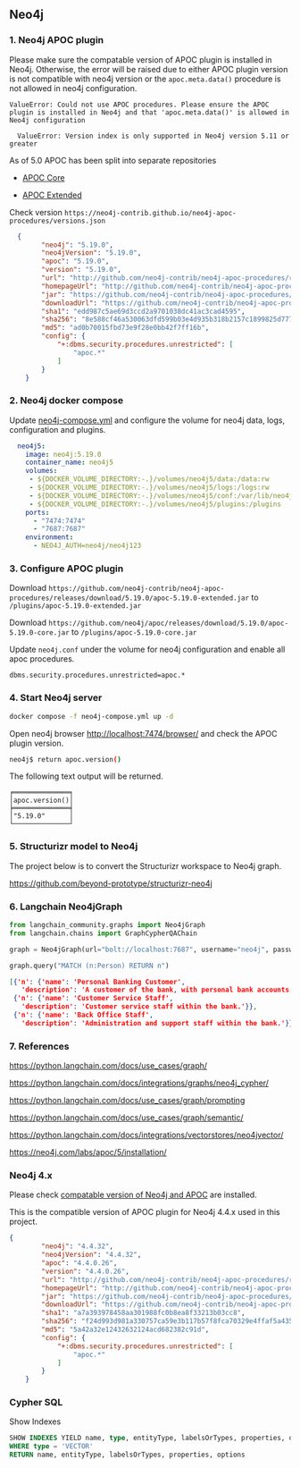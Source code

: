 ## Neo4j

### 1. Neo4j APOC plugin

Please make sure the compatable version of APOC plugin is installed in Neo4j. Otherwise, the error will be raised due to either APOC plugin version is not compatible with neo4j version or the `apoc.meta.data()` procedure is not allowed in neo4j configuration.

```log
ValueError: Could not use APOC procedures. Please ensure the APOC plugin is installed in Neo4j and that 'apoc.meta.data()' is allowed in Neo4j configuration 
```

```log
  ValueError: Version index is only supported in Neo4j version 5.11 or greater
```

As of 5.0 APOC has been split into separate repositories

- [APOC Core](https://github.com/neo4j/apoc/)

- [APOC Extended](https://github.com/neo4j-contrib/neo4j-apoc-procedures)

Check version `https://neo4j-contrib.github.io/neo4j-apoc-procedures/versions.json`
```json
  {
        "neo4j": "5.19.0",
        "neo4jVersion": "5.19.0",
        "apoc": "5.19.0",
        "version": "5.19.0",
        "url": "http://github.com/neo4j-contrib/neo4j-apoc-procedures/releases/5.19.0",
        "homepageUrl": "http://github.com/neo4j-contrib/neo4j-apoc-procedures/releases/5.19.0",
        "jar": "https://github.com/neo4j-contrib/neo4j-apoc-procedures/releases/download/5.19.0/apoc-5.19.0-extended.jar",
        "downloadUrl": "https://github.com/neo4j-contrib/neo4j-apoc-procedures/releases/download/5.19.0/apoc-5.19.0-extended.jar",
        "sha1": "edd987c5ae69d3ccd2a9701038dc41ac3cad4595",
        "sha256": "8e588cf46a530063dfd599b03e4d935b318b2157c1899825d777f8267869f6b7",
        "md5": "ad0b70015fbd73e9f28e0bb42f7ff16b",
        "config": {
            "+:dbms.security.procedures.unrestricted": [
                "apoc.*"
            ]
        }
    }
```

### 2. Neo4j docker compose

Update [neo4j-compose.yml](neo4j-compose.yml) and configure the volume for neo4j data, logs, configuration and plugins.

```yaml
  neo4j5:
    image: neo4j:5.19.0
    container_name: neo4j5
    volumes:
     - ${DOCKER_VOLUME_DIRECTORY:-.}/volumes/neo4j5/data:/data:rw
     - ${DOCKER_VOLUME_DIRECTORY:-.}/volumes/neo4j5/logs:/logs:rw
     - ${DOCKER_VOLUME_DIRECTORY:-.}/volumes/neo4j5/conf:/var/lib/neo4j/conf:rw
     - ${DOCKER_VOLUME_DIRECTORY:-.}/volumes/neo4j5/plugins:/plugins
    ports:
      - "7474:7474"
      - "7687:7687"
    environment:
      - NEO4J_AUTH=neo4j/neo4j123
```

### 3. Configure APOC plugin

Download `https://github.com/neo4j-contrib/neo4j-apoc-procedures/releases/download/5.19.0/apoc-5.19.0-extended.jar` to `/plugins/apoc-5.19.0-extended.jar`

Download `https://github.com/neo4j/apoc/releases/download/5.19.0/apoc-5.19.0-core.jar` to `/plugins/apoc-5.19.0-core.jar`

Update `neo4j.conf` under the volume for neo4j configuration and enable all apoc procedures.
```
dbms.security.procedures.unrestricted=apoc.*
```

### 4. Start Neo4j server

```bash
docker compose -f neo4j-compose.yml up -d
```

Open neo4j browser [http://localhost:7474/browser/](http://localhost:7474/browser/) and check the APOC plugin version.

```bash
neo4j$ return apoc.version()
```

The following text output will be returned.
```
╒══════════════╕
│apoc.version()│
╞══════════════╡
│"5.19.0"      │
└──────────────┘
```

### 5. Structurizr model to Neo4j

The project below is to convert the Structurizr workspace to Neo4j graph.

https://github.com/beyond-prototype/structurizr-neo4j

### 6. Langchain Neo4jGraph

```python
from langchain_community.graphs import Neo4jGraph
from langchain.chains import GraphCypherQAChain

graph = Neo4jGraph(url="bolt://localhost:7687", username="neo4j", password="neo4j123")

graph.query("MATCH (n:Person) RETURN n") 
```

```json
[{'n': {'name': 'Personal Banking Customer',
   'description': 'A customer of the bank, with personal bank accounts.'}},
 {'n': {'name': 'Customer Service Staff',
   'description': 'Customer service staff within the bank.'}},
 {'n': {'name': 'Back Office Staff',
   'description': 'Administration and support staff within the bank.'}}]
```

### 7. References

https://python.langchain.com/docs/use_cases/graph/

https://python.langchain.com/docs/integrations/graphs/neo4j_cypher/

https://python.langchain.com/docs/use_cases/graph/prompting

https://python.langchain.com/docs/use_cases/graph/semantic/

https://python.langchain.com/docs/integrations/vectorstores/neo4jvector/

https://neo4j.com/labs/apoc/5/installation/

### Neo4j 4.x

Please check [compatable version of Neo4j and APOC](https://neo4j-contrib.github.io/neo4j-apoc-procedures/versions.json) are installed.

This is the compatible version of APOC plugin for Neo4j 4.4.x used in this project.
```json
{
        "neo4j": "4.4.32",
        "neo4jVersion": "4.4.32",
        "apoc": "4.4.0.26",
        "version": "4.4.0.26",
        "url": "http://github.com/neo4j-contrib/neo4j-apoc-procedures/releases/4.4.0.26",
        "homepageUrl": "http://github.com/neo4j-contrib/neo4j-apoc-procedures/releases/4.4.0.26",
        "jar": "https://github.com/neo4j-contrib/neo4j-apoc-procedures/releases/download/4.4.0.26/apoc-4.4.0.26-all.jar",
        "downloadUrl": "https://github.com/neo4j-contrib/neo4j-apoc-procedures/releases/download/4.4.0.26/apoc-4.4.0.26-all.jar",
        "sha1": "a7a393978458aa301988fc0b8ea8f33213b03cc8",
        "sha256": "f24d993d981a330757ca59e3b117b57f8fca70329e4ffaf5a435ed80309f49b0",
        "md5": "5a42a32e12432632124acd682382c91d",
        "config": {
            "+:dbms.security.procedures.unrestricted": [
                "apoc.*"
            ]
        }
    }
```

### Cypher SQL

Show Indexes

```sql
SHOW INDEXES YIELD name, type, entityType, labelsOrTypes, properties, options 
WHERE type = 'VECTOR' 
RETURN name, entityType, labelsOrTypes, properties, options
```

